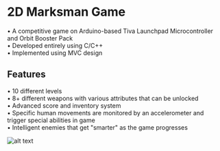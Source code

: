 # 2D Marksman Game
• A competitive game on Arduino-based Tiva Launchpad Microcontroller and Orbit Booster Pack </br>
• Developed entirely using C/C++ </br>
• Implemented using MVC design </br>
## Features
• 10 different levels </br>
• 8+ different weapons with various attributes that can be unlocked </br>
• Advanced score and inventory system </br>
• Specific human movements are monitored by an accelerometer and trigger special abilities in game </br>
• Intelligent enemies that get "smarter" as the game progresses

![alt text](https://github.com/exue026/2D-Shooter--The-Marksman/blob/master/images/tiva%20launchpad%20microcontroller.png?raw=true "")
